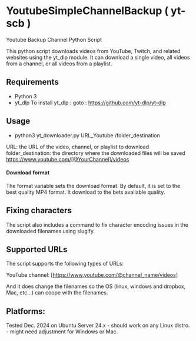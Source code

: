 # YoutubeSimpleChannelBackup ( yt-scb )

Youtube Backup Channel Python Script

This python script downloads videos from YouTube, Twitch, and related websites using the yt_dlp module. It can download a single video, all videos from a channel, or all videos from a playlist.

## Requirements
- Python 3
- yt_dlp
To install yt_dlp : goto : https://github.com/yt-dlp/yt-dlp

## Usage

- python3 yt_downloader.py URL_Youtube /folder_destination

URL: the URL of the video, channel, or playlist to download
folder_destination: the directory where the downloaded files will be saved
https://www.youtube.com/[@YourChannel]/videos


#### Download format
The format variable sets the download format. By default, it is set to the best quality MP4 format.
It download to the bets available quality.

## Fixing characters
The script also includes a command to fix character encoding issues in the downloaded filenames using slugify. 

## Supported URLs
The script supports the following types of URLs:

YouTube channel: [https://www.youtube.com/@channel_name/videos]

And it does change the filenames so the OS (linux, windows and dropbox, Mac, etc...) can coope with the filenames.

## Platforms:
Tested Dec. 2024 on Ubuntu Server 24.x - should work on any Linux distro. - might need adjustment for Windows or Mac.

